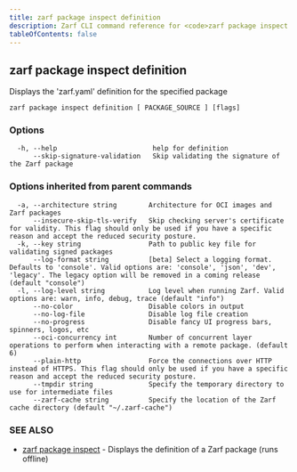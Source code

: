 ```yaml
---
title: zarf package inspect definition
description: Zarf CLI command reference for <code>zarf package inspect definition</code>.
tableOfContents: false
---
```


<!-- Page generated by Zarf; DO NOT EDIT -->

## zarf package inspect definition

Displays the 'zarf.yaml' definition for the specified package

```
zarf package inspect definition [ PACKAGE_SOURCE ] [flags]
```

### Options

```
  -h, --help                        help for definition
      --skip-signature-validation   Skip validating the signature of the Zarf package
```

### Options inherited from parent commands

```
  -a, --architecture string        Architecture for OCI images and Zarf packages
      --insecure-skip-tls-verify   Skip checking server's certificate for validity. This flag should only be used if you have a specific reason and accept the reduced security posture.
  -k, --key string                 Path to public key file for validating signed packages
      --log-format string          [beta] Select a logging format. Defaults to 'console'. Valid options are: 'console', 'json', 'dev', 'legacy'. The legacy option will be removed in a coming release (default "console")
  -l, --log-level string           Log level when running Zarf. Valid options are: warn, info, debug, trace (default "info")
      --no-color                   Disable colors in output
      --no-log-file                Disable log file creation
      --no-progress                Disable fancy UI progress bars, spinners, logos, etc
      --oci-concurrency int        Number of concurrent layer operations to perform when interacting with a remote package. (default 6)
      --plain-http                 Force the connections over HTTP instead of HTTPS. This flag should only be used if you have a specific reason and accept the reduced security posture.
      --tmpdir string              Specify the temporary directory to use for intermediate files
      --zarf-cache string          Specify the location of the Zarf cache directory (default "~/.zarf-cache")
```

### SEE ALSO

* [zarf package inspect](/commands/zarf_package_inspect/)	 - Displays the definition of a Zarf package (runs offline)

